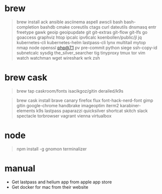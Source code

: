 # brew

>brew install ack ansible asciinema aspell awscli bash bash-completion bashdb cmake coreutils ctags curl dateutils dnsmasq entr freetype gawk geoip geoipupdate git git-extras git-flow git-lfs go goaccess graphviz htop ipcalc ipv6calc koenbollen/public/jl jq kubernetes-cli kubernetes-helm lastpass-cli lynx multitail mytop nmap node openssl php@7.1 pv pre-commit python siege ssh-copy-id subnetcalc sysdig the_silver_searcher tig tinyproxy tmux tor vim watch watchman wget wireshark wrk zsh


# brew cask
>brew tap caskroom/fonts isacikgoz/gitin derailed/k9s

>brew cask install brave canary firefox flux font-hack-nerd-font gimp gitin google-chrome handbrake imageoptim iterm2 karabiner-elements k9s lastpass paparazzi quicksilver shortcat skitch slack spectacle torbrowser vagrant vienna virtualbox

# node

>npm install -g gnomon terminalizer

# manual
* Get lastpass and helium app from apple app store
* Get docker for mac from their website
